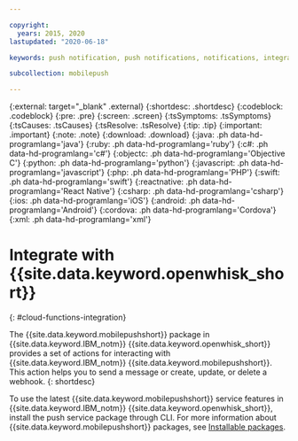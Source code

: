 ```yaml
---

copyright:
  years: 2015, 2020
lastupdated: "2020-06-18"

keywords: push notification, push notifications, notifications, integrate with cloud functions

subcollection: mobilepush

---
```


{:external: target="_blank" .external}
{:shortdesc: .shortdesc}
{:codeblock: .codeblock}
{:pre: .pre}
{:screen: .screen}
{:tsSymptoms: .tsSymptoms}
{:tsCauses: .tsCauses}
{:tsResolve: .tsResolve}
{:tip: .tip}
{:important: .important}
{:note: .note}
{:download: .download}
{:java: .ph data-hd-programlang='java'}
{:ruby: .ph data-hd-programlang='ruby'}
{:c#: .ph data-hd-programlang='c#'}
{:objectc: .ph data-hd-programlang='Objective C'}
{:python: .ph data-hd-programlang='python'}
{:javascript: .ph data-hd-programlang='javascript'}
{:php: .ph data-hd-programlang='PHP'}
{:swift: .ph data-hd-programlang='swift'}
{:reactnative: .ph data-hd-programlang='React Native'}
{:csharp: .ph data-hd-programlang='csharp'}
{:ios: .ph data-hd-programlang='iOS'}
{:android: .ph data-hd-programlang='Android'}
{:cordova: .ph data-hd-programlang='Cordova'}
{:xml: .ph data-hd-programlang='xml'}

# Integrate with {{site.data.keyword.openwhisk_short}}
{: #cloud-functions-integration}

The {{site.data.keyword.mobilepushshort}} package in {{site.data.keyword.IBM_notm}} {{site.data.keyword.openwhisk_short}} provides a set of actions for interacting with {{site.data.keyword.IBM_notm}} {{site.data.keyword.mobilepushshort}}. This action helps you to send a message or create, update, or delete a webhook. 
{: shortdesc}

To use the latest {{site.data.keyword.mobilepushshort}} service features in {{site.data.keyword.IBM_notm}} {{site.data.keyword.openwhisk_short}}, install the push service package through CLI. For more information about {{site.data.keyword.mobilepushshort}} packages, see [Installable packages](https://cloud.ibm.com/docs/openwhisk?topic=openwhisk-pkg_push_notifications#pkg_push_packages).
